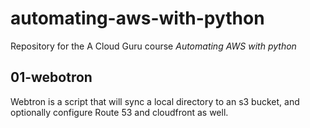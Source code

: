 # automating-aws-with-python

Repository for the A Cloud Guru course *Automating AWS with python*

## 01-webotron

Webtron is a script that will sync a local directory to an s3 bucket, and optionally configure Route 53 and cloudfront as well.
